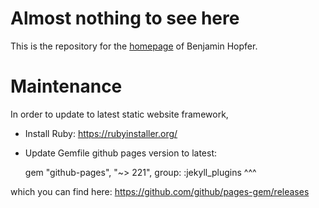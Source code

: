 # Almost nothing to see here

This is the repository for the [homepage](https://benjaminhopfer.com) of Benjamin Hopfer.

# Maintenance

In order to update to latest static website framework, 
* Install Ruby: https://rubyinstaller.org/
* Update Gemfile github pages version to latest:

  gem "github-pages", "~> 221", group: :jekyll_plugins
                          ^^^

which you can find here:
https://github.com/github/pages-gem/releases
